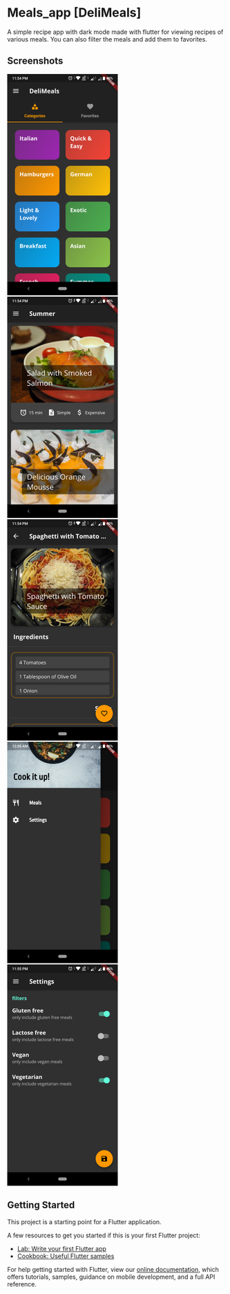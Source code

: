 # Meals_app [DeliMeals]

A simple recipe app with dark mode made with flutter for viewing recipes of various meals. You can also filter the meals and add them to favorites.

## Screenshots

<img src="sc1.png" width="256">&nbsp;   &nbsp;   &nbsp;  <img src="sc2.png" width="256">   &nbsp;   &nbsp;   <img src="sc3.png" width="256">   &nbsp;   &nbsp;   <img src="sc5.png" width="256">   &nbsp;   &nbsp;   <img src="sc4.png" width="256">

## Getting Started

This project is a starting point for a Flutter application.

A few resources to get you started if this is your first Flutter project:

- [Lab: Write your first Flutter app](https://flutter.dev/docs/get-started/codelab)
- [Cookbook: Useful Flutter samples](https://flutter.dev/docs/cookbook)

For help getting started with Flutter, view our
[online documentation](https://flutter.dev/docs), which offers tutorials,
samples, guidance on mobile development, and a full API reference.
